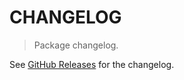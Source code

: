 # CHANGELOG

> Package changelog.

See [GitHub Releases](https://github.com/stdlib-js/random-array-negative-binomial/releases) for the changelog.